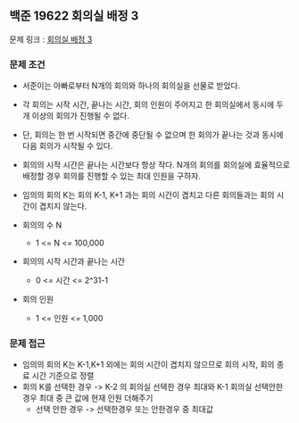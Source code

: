 ## 백준 19622 회의실 배정 3

문제 링크 : [회의실 배정 3](https://www.acmicpc.net/problem/19622)

### 문제 조건

- 서준이는 아빠로부터 N개의 회의와 하나의 회의실을 선물로 받았다.
- 각 회의는 시작 시간, 끝나는 시간, 회의 인원이 주어지고 한 회의실에서 동시에 두 개 이상의 회의가 진행될 수 없다.
- 단, 회의는 한 번 시작되면 중간에 중단될 수 없으며 한 회의가 끝나는 것과 동시에 다음 회의가 시작될 수 있다.
- 회의의 시작 시간은 끝나는 시간보다 항상 작다. N개의 회의를 회의실에 효율적으로 배정할 경우 회의를 진행할 수 있는 최대 인원을 구하자.

- 임의의 회의 K는 회의 K-1, K+1 과는 회의 시간이 겹치고 다른 회의들과는 회의 시간이 겹치지 않는다.
- 회의의 수 N
    - 1 <= N <= 100,000
- 회의의 시작 시간과 끝나는 시간
    - 0 <= 시간 <= 2^31-1
- 회의 인원
    - 1 <= 인원 <= 1,000

### 문제 접근

- 임의의 회의 K는 K-1,K+1 외에는 회의 시간이 겹치지 않으므로 회의 시작, 회의 종료 시간 기준으로 정렬
- 회의 K를 선택한 경우 -> K-2 의 회의실 선택한 경우 최대와 K-1 회의실 선택안한 경우 최대 중 큰 값에 현재 인원 더해주기
    - 선택 안한 경우 -> 선택한경우 또는 안한경우 중 최대값 
